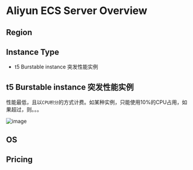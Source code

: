 # Aliyun ECS Server Overview

## Region

## Instance Type

- t5 Burstable instance 突发性能实例


## t5 Burstable instance 突发性能实例
性能最低，且以`CPU积分`的方式计费。如某种实例，只能使用10%的CPU占用，如果超过，则。。。
 
![image](https://user-images.githubusercontent.com/14041622/50331500-d406c900-0539-11e9-840c-606ca14e8667.png)


## OS


## Pricing



